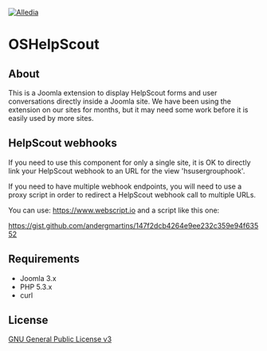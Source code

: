 [![Alledia](https://www.alledia.com/images/logo_circle_small.png)](https://www.alledia.com)

# OSHelpScout

## About

This is a Joomla extension to display HelpScout forms and user conversations directly inside a Joomla site. We have been using the extension on our sites for months, but it may need some work before it is easily used by more sites.

## HelpScout webhooks
If you need to use this component for only a single site, it is OK to directly link your HelpScout webhook to an URL for the
view 'hsusergrouphook'.

If you need to have multiple webhook endpoints, you will need to use a proxy script in order to
redirect a HelpScout webhook call to multiple URLs.

You can use: https://www.webscript.io and a script like this one:

https://gist.github.com/andergmartins/147f2dcb4264e9ee232c359e94f63552

## Requirements

* Joomla 3.x
* PHP 5.3.x
* curl

## License

[GNU General Public License v3](http://www.gnu.org/copyleft/gpl.html)
